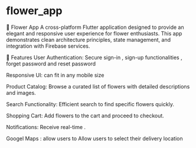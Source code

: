# flower_app

🌸 Flower App
A cross-platform Flutter application designed to provide an elegant and responsive user experience for flower enthusiasts. This app demonstrates clean architecture principles, state management, and integration with Firebase services.

🚀 Features
User Authentication: Secure sign-in , sign-up functionalities , forget password and reset password 

Responsive UI: can fit in any mobile size

Product Catalog: Browse a curated list of flowers with detailed descriptions and images.

Search Functionality: Efficient search to find specific flowers quickly.

Shopping Cart: Add flowers to the cart and proceed to checkout.

Notifications: Receive real-time .

Googel Maps : allow users to Allow users to select their delivery location



